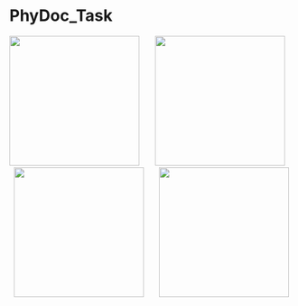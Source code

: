 # PhyDoc_Task

<img src = "https://github.com/ZhanabekZ/PhyDoc_Task/assets/88929831/9505afa3-da2c-42b0-bfed-3766de6a1d5a" width="230px">
&nbsp &nbsp &nbsp
<img src = "https://github.com/ZhanabekZ/PhyDoc_Task/assets/88929831/09002ab0-3836-4063-99b9-da0db52b0ad4" width="230px">
&nbsp &nbsp &nbsp
<img src = "https://github.com/ZhanabekZ/PhyDoc_Task/assets/88929831/7f182d32-69f9-4269-bf88-e47793dbb865" width="230px">
&nbsp &nbsp &nbsp
<img src = "https://github.com/ZhanabekZ/PhyDoc_Task/assets/88929831/8137526e-2a6e-4cb3-860b-a00da148fa56" width="230px">
